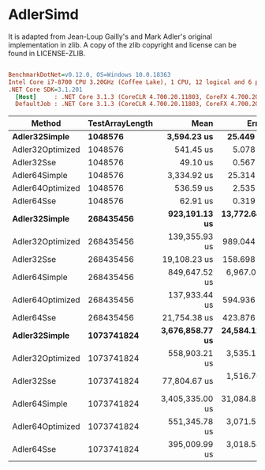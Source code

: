 # AdlerSimd

It is adapted from Jean-Loup Gailly's and Mark Adler's original implementation in zlib. A copy of the zlib copyright and license can be found in LICENSE-ZLIB.

``` ini

BenchmarkDotNet=v0.12.0, OS=Windows 10.0.18363
Intel Core i7-8700 CPU 3.20GHz (Coffee Lake), 1 CPU, 12 logical and 6 physical cores
.NET Core SDK=3.1.201
  [Host]     : .NET Core 3.1.3 (CoreCLR 4.700.20.11803, CoreFX 4.700.20.12001), X64 RyuJIT
  DefaultJob : .NET Core 3.1.3 (CoreCLR 4.700.20.11803, CoreFX 4.700.20.12001), X64 RyuJIT


```
|           Method | TestArrayLength |            Mean |         Error |        StdDev |
|----------------- |---------------- |----------------:|--------------:|--------------:|
|    **Adler32Simple** |         **1048576** |     **3,594.23 us** |     **25.449 us** |     **23.805 us** |
| Adler32Optimized |         1048576 |       541.45 us |      5.078 us |      4.750 us |
|       Adler32Sse |         1048576 |        49.10 us |      0.567 us |      0.503 us |
|    Adler64Simple |         1048576 |     3,334.92 us |     25.314 us |     22.440 us |
| Adler64Optimized |         1048576 |       536.59 us |      2.535 us |      2.371 us |
|       Adler64Sse |         1048576 |        62.91 us |      0.319 us |      0.283 us |
|    **Adler32Simple** |       **268435456** |   **923,191.13 us** | **13,772.644 us** | **12,209.090 us** |
| Adler32Optimized |       268435456 |   139,355.93 us |    989.044 us |    925.152 us |
|       Adler32Sse |       268435456 |    19,108.23 us |    158.698 us |    148.446 us |
|    Adler64Simple |       268435456 |   849,647.52 us |  6,967.051 us |  6,516.984 us |
| Adler64Optimized |       268435456 |   137,933.44 us |    594.936 us |    527.395 us |
|       Adler64Sse |       268435456 |    21,754.38 us |    423.876 us |    504.595 us |
|    **Adler32Simple** |      **1073741824** | **3,676,858.77 us** | **24,584.128 us** | **22,996.009 us** |
| Adler32Optimized |      1073741824 |   558,903.21 us |  3,535.110 us |  3,306.744 us |
|       Adler32Sse |      1073741824 |    77,804.67 us |  1,516.769 us |  2,449.299 us |
|    Adler64Simple |      1073741824 | 3,405,335.00 us | 31,084.832 us | 29,076.772 us |
| Adler64Optimized |      1073741824 |   551,345.78 us |  3,071.511 us |  2,722.814 us |
|       Adler64Sse |      1073741824 |   395,009.99 us |  3,018.541 us |  2,823.545 us |
